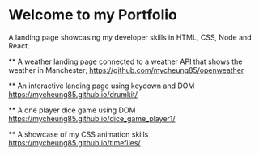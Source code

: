 # Welcome to my Portfolio

A landing page showcasing my developer skills in HTML, CSS, Node and React. 

** A weather landing page connected to a weather API that shows the weather in Manchester;
https://github.com/mycheung85/openweather

** An interactive landing page using keydown and DOM
https://mycheung85.github.io/drumkit/

** A one player dice game using DOM
https://mycheung85.github.io/dice_game_player1/

** A showcase of my CSS animation skills
https://mycheung85.github.io/timefiles/
